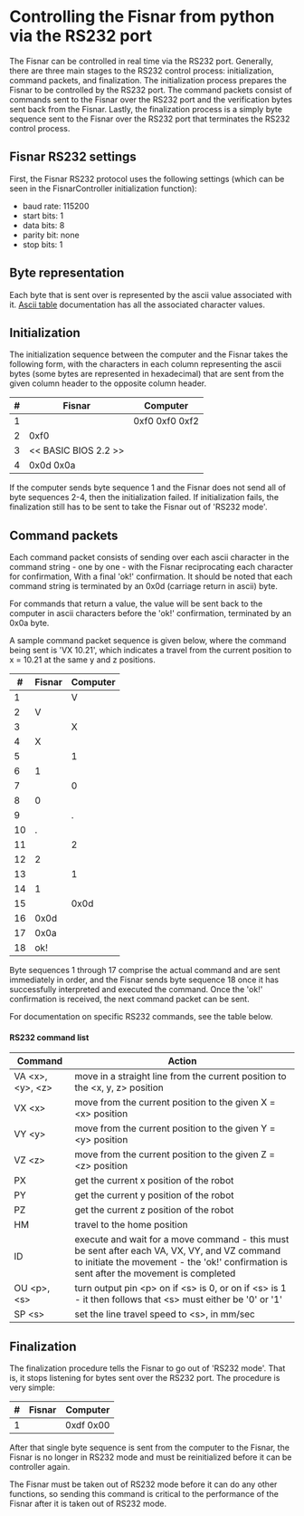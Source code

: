 # Controlling the Fisnar from python via the RS232 port
The Fisnar can be controlled in real time via the RS232 port. Generally, there
are three main stages to the RS232 control process: initialization, command
packets, and finalization. The initialization process prepares the Fisnar
to be controlled by the RS232 port. The command packets consist of commands sent
to the Fisnar over the RS232 port and the verification bytes sent back from
the Fisnar. Lastly, the finalization process is a simply byte sequence sent to
the Fisnar over the RS232 port that terminates the RS232 control process.

## Fisnar RS232 settings
First, the Fisnar RS232 protocol uses the following settings (which can be seen
in the FisnarController initialization function):
- baud rate: 115200
- start bits: 1
- data bits: 8
- parity bit: none
- stop bits: 1

## Byte representation
Each byte that is sent over is represented by the ascii value associated with it.
[Ascii table](https://www.asciitable.com/) documentation has all the associated
character values.

## Initialization
The initialization sequence between the computer and the Fisnar takes the
following form, with the characters in each column representing the ascii
bytes (some bytes are represented in hexadecimal) that are sent from the
given column header to the opposite column header.

\# |Fisnar | Computer
---|-------|---------
1|| 0xf0 0xf0 0xf2
2|0xf0 |
3|<< BASIC BIOS 2.2 >>|
4|0x0d 0x0a|

If the computer sends byte sequence 1 and the Fisnar does not send all of
byte sequences 2-4, then the initialization failed. If initialization fails,
the finalization still has to be sent to take the Fisnar out of 'RS232 mode'.

## Command packets
Each command packet consists of sending over each ascii character in the
command string - one by one - with the Fisnar reciprocating each character for
confirmation, With a final 'ok!' confirmation. It should be noted that each
command string is terminated by
an 0x0d (carriage return in ascii) byte.

For commands that return a value, the value will be sent back to the computer
in ascii characters before the 'ok!' confirmation, terminated by an 0x0a
byte.

A sample command packet sequence
is given below, where the command being sent is 'VX 10.21', which indicates
a travel from the current position to x = 10.21 at the same y and z positions.

\# | Fisnar | Computer
---|--------|---------
1|| V
2|V|
3||X
4|X
5||1
6|1|
7||0
8|0|
9||.
10|.|
11||2
12|2|
13||1
14|1|
15||0x0d
16|0x0d|
17|0x0a
18|ok!|

Byte sequences 1 through 17 comprise the actual command and are sent
immediately in order, and the Fisnar sends byte sequence 18 once it
has successfully interpreted and executed the command. Once the 'ok!'
confirmation is received, the next command packet can be sent.

For documentation on specific RS232 commands, see the table below.

#### RS232 command list

Command | Action
------- | ------
VA \<x\>, \<y\>, \<z\>| move in a straight line from the current position to the <x, y, z> position
VX \<x\> | move from the current position to the given X = \<x\> position
VY \<y\> | move from the current position to the given Y = \<y\> position
VZ \<z\> | move from the current position to the given Z = \<z\> position
PX | get the current x position of the robot
PY | get the current y position of the robot
PZ | get the current z position of the robot
HM | travel to the home position
ID | execute and wait for a move command - this must be sent after each VA, VX, VY, and VZ command to initiate the movement - the 'ok!' confirmation is sent after the movement is completed
OU \<p\>, \<s\> | turn output pin \<p\> on if \<s\> is 0, or on if \<s\> is 1 - it then follows that \<s\> must either be '0' or '1'
SP \<s\> | set the line travel speed to \<s\>, in mm/sec

## Finalization
The finalization procedure tells the Fisnar to go out of 'RS232 mode'. That is,
it stops listening for bytes sent over the RS232 port. The procedure is very simple:

\# | Fisnar | Computer
---|--------|---------
1|| 0xdf 0x00

After that single byte sequence is sent from the computer to the Fisnar, the
Fisnar is no longer in RS232 mode and must be reinitialized before it can
be controller again.

The Fisnar must be taken out of RS232 mode before it can do any other functions,
so sending this command is critical to the performance of the Fisnar after it is
taken out of RS232 mode.
